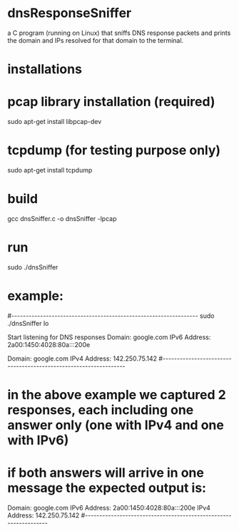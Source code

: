 # dnsResponseSniffer
a C program (running on Linux) that sniffs DNS response packets and prints the domain and IPs resolved for that domain to the terminal.


# installations
# pcap library installation (required)
sudo apt-get install libpcap-dev
# tcpdump (for testing purpose only)
sudo apt-get install tcpdump


# build
gcc dnsSniffer.c -o dnsSniffer -lpcap


# run
sudo ./dnsSniffer <interface>


# example:
#-----------------------------------------------------------------
sudo ./dnsSniffer lo

Start listening for DNS responses
Domain: google.com
        IPv6 Address: 2a00:1450:4028:80a:::200e

Domain: google.com
        IPv4 Address: 142.250.75.142
#-----------------------------------------------------------------

# in the above example we captured 2 responses, each including one answer only (one with IPv4 and one with IPv6)
# if both answers will arrive in one message the expected output is:
Domain: google.com
        IPv6 Address: 2a00:1450:4028:80a:::200e
        IPv4 Address: 142.250.75.142
#-----------------------------------------------------------------
